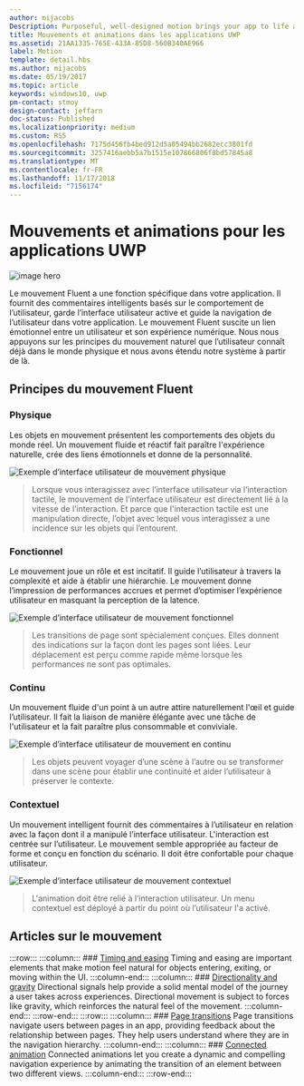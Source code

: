 ```yaml
---
author: mijacobs
Description: Purposeful, well-designed motion brings your app to life and makes the experience feel crafted and polished. Help users understand context changes, and tie experiences together with visual transitions.
title: Mouvements et animations dans les applications UWP
ms.assetid: 21AA1335-765E-433A-85D8-560B340AE966
label: Motion
template: detail.hbs
ms.author: mijacobs
ms.date: 05/19/2017
ms.topic: article
keywords: windows10, uwp
pm-contact: stmoy
design-contact: jeffarn
doc-status: Published
ms.localizationpriority: medium
ms.custom: RS5
ms.openlocfilehash: 7175d456fb4bed912d5a05494bb2682ecc3801fd
ms.sourcegitcommit: 3257416aebb5a7b1515e107866806f8bd57845a8
ms.translationtype: MT
ms.contentlocale: fr-FR
ms.lasthandoff: 11/17/2018
ms.locfileid: "7156174"
---
```

# <a name="motion-for-uwp-apps"></a>Mouvements et animations pour les applications UWP

![image hero](images/header-motion2.svg)

Le mouvement Fluent a une fonction spécifique dans votre application. Il fournit des commentaires intelligents basés sur le comportement de l’utilisateur, garde l’interface utilisateur active et guide la navigation de l’utilisateur dans votre application. Le mouvement Fluent suscite un lien émotionnel entre un utilisateur et son expérience numérique. Nous nous appuyons sur les principes du mouvement naturel que l’utilisateur connaît déjà dans le monde physique et nous avons étendu notre système à partir de là.

## <a name="fluent-motion-principles"></a>Principes du mouvement Fluent

### <a name="physical"></a>Physique

Les objets en mouvement présentent les comportements des objets du monde réel. Un mouvement fluide et réactif fait paraître l'expérience naturelle, crée des liens émotionnels et donne de la personnalité.

![Exemple d’interface utilisateur de mouvement physique](images/Physical.gif)
> Lorsque vous interagissez avec l’interface utilisateur via l’interaction tactile, le mouvement de l’interface utilisateur est directement lié à la vitesse de l’interaction. Et parce que l'interaction tactile est une manipulation directe, l’objet avec lequel vous interagissez a une incidence sur les objets qui l’entourent.

### <a name="functional"></a>Fonctionnel

Le mouvement joue un rôle et est incitatif. Il guide l’utilisateur à travers la complexité et aide à établir une hiérarchie. Le mouvement donne l’impression de performances accrues et permet d’optimiser l’expérience utilisateur en masquant la perception de la latence.

![Exemple d’interface utilisateur de mouvement fonctionnel](images/functional.gif)
> Les transitions de page sont spécialement conçues. Elles donnent des indications sur la façon dont les pages sont liées. Leur déplacement est perçu comme rapide même lorsque les performances ne sont pas optimales.

### <a name="continuous"></a>Continu

Un mouvement fluide d'un point à un autre attire naturellement l'œil et guide l’utilisateur. Il fait la liaison de manière élégante avec une tâche de l'utilisateur et la fait paraître plus consommable et conviviale.

![Exemple d’interface utilisateur de mouvement en continu](images/continuous3.gif)
> Les objets peuvent voyager d’une scène à l’autre ou se transformer dans une scène pour établir une continuité et aider l’utilisateur à préserver le contexte.

### <a name="contextual"></a>Contextuel

Un mouvement intelligent fournit des commentaires à l’utilisateur en relation avec la façon dont il a manipulé l’interface utilisateur. L'interaction est centrée sur l’utilisateur. Le mouvement semble appropriée au facteur de forme et conçu en fonction du scénario. Il doit être confortable pour chaque utilisateur.

![Exemple d’interface utilisateur de mouvement contextuel](images/Contextual.gif)
> L'animation doit être relié à l’interaction utilisateur. Un menu contextuel est déployé à partir du point où l’utilisateur l'a activé. 

## <a name="motion-articles"></a>Articles sur le mouvement

:::row:::
    :::column:::
        ### [Timing and easing](timing-and-easing.md)
        Timing and easing are important elements that make motion feel natural for objects entering, exiting, or moving within the UI.
    :::column-end:::
    :::column:::
        ### [Directionality and gravity](directionality-and-gravity.md)
        Directional signals help provide a solid mental model of the journey a user takes across experiences. Directional movement is subject to forces like gravity, which reinforces the natural feel of the movement.
    :::column-end:::
:::row-end:::
:::row:::
    :::column:::
        ### [Page transitions](page-transitions.md)
        Page transitions navigate users between pages in an app, providing feedback about the relationship between pages. They help users understand where they are in the navigation hierarchy.
    :::column-end:::
    :::column:::
        ### [Connected animation](connected-animation.md)
        Connected animations let you create a dynamic and compelling navigation experience by animating the transition of an element between two different views.
    :::column-end:::
:::row-end:::
